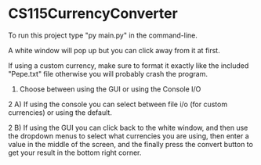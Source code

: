# CS115CurrencyConverter

To run this project type "py main.py" in the command-line.

A white window will pop up but you can click away from it at first.

If using a custom currency, make sure to format it exactly like the included "Pepe.txt" file otherwise you will probably crash the program.

1) Choose between using the GUI or using the Console I/O

2 A) If using the console you can select between file i/o (for custom currencies) or using the default.

2 B) If using the GUI you can click back to the white window, and then use the dropdown menus to select what currencies you are using, then enter a value in the middle of the screen, and the finally press the convert button to get your result in the bottom right corner.

